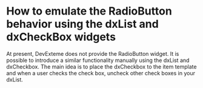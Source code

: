 # How to emulate the RadioButton behavior using the dxList and dxCheckBox widgets


<p>At present, DevExteme does not provide the RadioButton widget. It is possible to introduce a similar functionality manually using the dxList and dxCheckbox. The main idea is to place the dxCheckbox to the item template and when a user checks the check box, uncheck other check boxes in your dxList. </p>

<br/>



